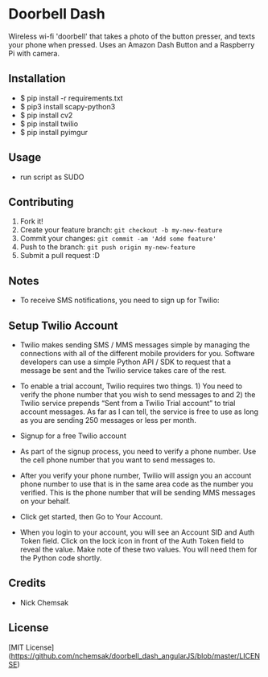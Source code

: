 # Doorbell Dash
Wireless wi-fi 'doorbell' that takes a photo of the button presser, and texts your phone when pressed. Uses an Amazon Dash Button and a Raspberry Pi with camera.

## Installation
* $ pip install -r requirements.txt
* $ pip3 install scapy-python3
* $ pip install cv2
* $ pip install twilio
* $ pip install pyimgur

## Usage
* run script as SUDO

## Contributing
1. Fork it!
2. Create your feature branch: `git checkout -b my-new-feature`
3. Commit your changes: `git commit -am 'Add some feature'`
4. Push to the branch: `git push origin my-new-feature`
5. Submit a pull request :D


## Notes
* To receive SMS notifications, you need to sign up for Twilio:
## Setup Twilio Account

* Twilio makes sending SMS / MMS messages simple by managing the connections with all of the different mobile providers for you. Software developers can use a simple Python API / SDK to request that a message be sent and the Twilio service takes care of the rest.
* To enable a trial account, Twilio requires two things. 1) You need to verify the phone number that you wish to send messages to and 2) the Twilio service prepends “Sent from a Twilio Trial account” to trial account messages. As far as I can tell, the service is free to use as long as you are sending 250 messages or less per month.

* Signup for a free Twilio account
* As part of the signup process, you need to verify a phone number. Use the cell phone number that you want to send messages to.
* After you verify your phone number, Twilio will assign you an account phone number to use that is in the same area code as the number you verified. This is the phone number that will be sending MMS messages on your behalf.
* Click get started, then Go to Your Account.
* When you login to your account, you will see an Account SID and Auth Token field. Click on the lock icon in front of the Auth Token field to reveal the value. Make note of these two values. You will need them for the Python code shortly.


## Credits
* Nick Chemsak

## License
[MIT License] (https://github.com/nchemsak/doorbell_dash_angularJS/blob/master/LICENSE)



